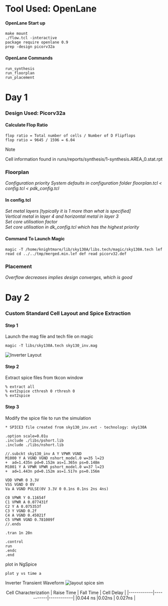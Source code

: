 # Tool Used: OpenLane
#### OpenLane Start up
```
make mount
./flow.tcl -interactive
package require openlane 0.9
prep -design picorv32a
```
#### OpenLane Commands
```
run_synthesis
run_floorplan
run_placement
```

# Day 1
### Design Used: Picorv32a
#### Calculate Flop Ratio
```
flop ratio = Total number of cells / Number of D Flipflops
flop ratio = 9645 / 1596 = 6.04
```
> [!NOTE]
> Cell information found in runs/reports/synthesis/1-synthesis.AREA_0.stat.rpt </br>

### Floorplan

*Configuration priority System defaults in configuration folder floorplan.tcl < config.tcl < pdk_config.tcl* </br>
#### In config.tcl
*Set metal layers [typically it is 1 more than what is specified]*</br>
*Vertical metal in layer 4 and horizontal metal in layer 3* <br>
*Set core utilisation factor* </br>
*Set core utilisation in dk_config.tcl which has the highest priority*


#### Command To Launch Magic
```
magic -T /home/knightmare/lib/sky130A/libs.tech/magic/sky130A.tech lef read cd ../../tmp/merged.min.lef def read picorv32.def 
```

### Placement
*Overflow decreases implies design converges, which is good* </br>

# Day 2
### Custom Standard Cell Layout and Spice Extraction

#### Step 1
Launch the mag file and tech file on magic
```
magic -T libs/sky130A.tech sky130_inv.mag 
```
![Inverter Layout](https://github.com/Knightmare-0/Vishnu-VSD-HDP/assets/112769624/691e3a07-46a1-41c9-9c83-d1502286d6e6)

#### Step 2
Extract spice files from tkcon window
```
% extract all
% ext2spice cthresh 0 rthresh 0
% ext2spice
```
#### Step 3
Modify the spice file to run the simulation
```
* SPICE3 file created from sky130_inv.ext - technology: sky130A

.option scale=0.01u
.include ./libs/pshort.lib
.include ./libs/nshort.lib

//.subckt sky130_inv A Y VPWR VGND
M1000 Y A VGND VGND nshort_model.0 w=35 l=23
+  ad=1.435n pd=0.152m as=1.365n ps=0.148m
M1001 Y A VPWR VPWR pshort_model.0 w=37 l=23
+  ad=1.443n pd=0.152m as=1.517n ps=0.156m

VDD VPWR 0 3.3V
VSS VGND 0 0V
Va A VGND PULSE(0V 3.3V 0 0.1ns 0.1ns 2ns 4ns)

C0 VPWR Y 0.11654f
C1 VPWR A 0.077431f
C2 Y A 0.075353f
C3 Y VGND 0.2f
C4 A VGND 0.45021f
C5 VPWR VGND 0.781009f
//.ends

.tran 1n 20n

.control
run
.endc
.end
```
plot in NgSpice 
```
plot y vs time a
```

Inverter Transient Waveform
![layout spice sim](https://github.com/Knightmare-0/Vishnu-VSD-HDP/assets/112769624/e7b39bc8-e181-43d9-b250-10b365e552f6)

<center>
Cell Characterization
| Raise Time | Fall Time | Cell Delay |
|------------|-----------|------------|
|0.044 ns    |0.02ns     |   0.027ns  |
</center>





